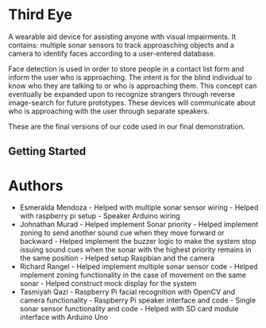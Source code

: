 # Third Eye

A wearable aid device for assisting anyone with visual impairments. It contains: multiple sonar sensors to track approasching objects and a camera to identify faces according to a user-entered database. 

Face detection is used in order to store people in a contact list form and inform the user who is approaching. The intent is for the blind individual to know who they are talking to or who is approaching them. This concept can eventually be expanded upon to recognize strangers through reverse image-search for future prototypes. These devices will communicate about who is approaching with the user through separate speakers.

These are the final versions of our code used in our final demonstration.

## Getting Started

# Authors

- Esmeralda Mendoza 
		- Helped with multiple sonar sensor wiring
		- Helped with raspberry pi setup
		- Speaker Arduino wiring
- Johnathan Murad
		- Helped implement Sonar priority
		- Helped implement zoning to send another sound cue when they move forward or backward
		- Helped implement the buzzer logic to make the system stop issuing sound cues when the sonar
		with the highest priority remains in the same position
		- Helped setup Raspbian and the camera
- Richard Rangel
		- Helped implement multiple sonar sensor code
		- Helped implement zoning functionality in the case of movement on the same sonar
		- Helped construct mock display for the system
- Tasmiyah Qazi
		- Raspberry Pi facial recognition with OpenCV and camera functionality
		- Raspberry Pi speaker interface and code
		- Single sonar sensor functionality and code
		- Helped with SD card module interface with Arduino Uno

